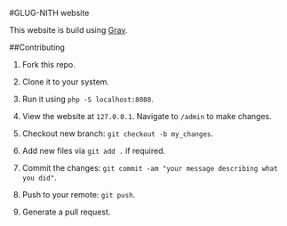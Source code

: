 #GLUG-NITH website

This website is build using [Grav](https://getgrav.org/).

##Contributing

1. Fork this repo.

2. Clone it to your system.

3. Run it using `php -S localhost:8080`.

4. View the website at `127.0.0.1`. Navigate to `/admin` to make changes.

5. Checkout new branch: `git checkout -b my_changes`.

6. Add new files via `git add .` if required.

7. Commit the changes: `git commit -am "your message describing what you did"`.

8. Push to your remote: `git push`.

9. Generate a pull request.


